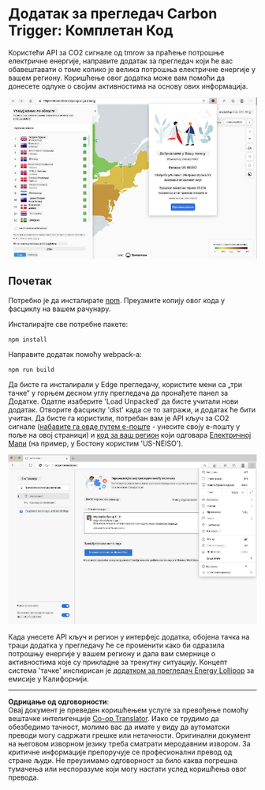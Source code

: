 <!--
CO_OP_TRANSLATOR_METADATA:
{
  "original_hash": "21b364c158c8e4f698de65eeac16c9fe",
  "translation_date": "2025-08-27T22:52:51+00:00",
  "source_file": "5-browser-extension/solution/translation/README.ms.md",
  "language_code": "sr"
}
-->
# Додатак за прегледач Carbon Trigger: Комплетан Код

Користећи API за CO2 сигнале од tmrow за праћење потрошње електричне енергије, направите додатак за прегледач који ће вас обавештавати о томе колико је велика потрошња електричне енергије у вашем региону. Коришћење овог додатка може вам помоћи да донесете одлуке о својим активностима на основу ових информација.

![снимак додатка за прегледач](../../../../../translated_images/extension-screenshot.0e7f5bfa110e92e3875e1bc9405edd45a3d2e02963e48900adb91926a62a5807.sr.png)

## Почетак

Потребно је да инсталирате [npm](https://npmjs.com). Преузмите копију овог кода у фасциклу на вашем рачунару.

Инсталирајте све потребне пакете:

```
npm install
```

Направите додатак помоћу webpack-а:

```
npm run build
```

Да бисте га инсталирали у Edge прегледачу, користите мени са „три тачке“ у горњем десном углу прегледача да пронађете панел за Додатке. Одатле изаберите 'Load Unpacked' да бисте учитали нови додатак. Отворите фасциклу 'dist' када се то затражи, и додатак ће бити учитан. Да бисте га користили, потребан вам је API кључ за CO2 сигнале ([набавите га овде путем е-поште](https://www.co2signal.com/) - унесите своју е-пошту у поље на овој страници) и [код за ваш регион](http://api.electricitymap.org/v3/zones) који одговара [Електричној Мапи](https://www.electricitymap.org/map) (на пример, у Бостону користим 'US-NEISO').

![преузимање](../../../../../translated_images/install-on-edge.78634f02842c48283726c531998679a6f03a45556b2ee99d8ff231fe41446324.sr.png)

Када унесете API кључ и регион у интерфејс додатка, обојена тачка на траци додатка у прегледачу ће се променити како би одразила потрошњу енергије у вашем региону и дала вам смернице о активностима које су прикладне за тренутну ситуацију. Концепт система 'тачке' инспирисан је [додатком за прегледач Energy Lollipop](https://energylollipop.com/) за емисије у Калифорнији.

---

**Одрицање од одговорности**:  
Овај документ је преведен коришћењем услуге за превођење помоћу вештачке интелигенције [Co-op Translator](https://github.com/Azure/co-op-translator). Иако се трудимо да обезбедимо тачност, молимо вас да имате у виду да аутоматски преводи могу садржати грешке или нетачности. Оригинални документ на његовом изворном језику треба сматрати меродавним извором. За критичне информације препоручује се професионални превод од стране људи. Не преузимамо одговорност за било каква погрешна тумачења или неспоразуме који могу настати услед коришћења овог превода.